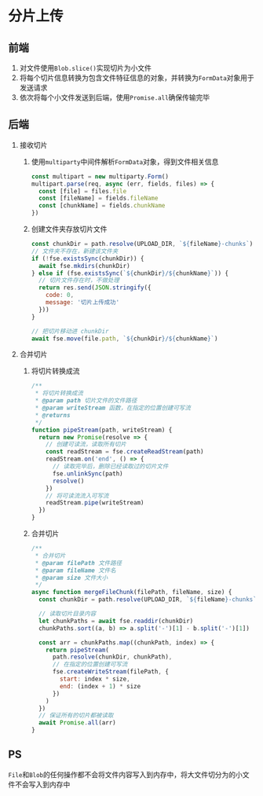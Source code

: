# 分片上传

## 前端

1. 对文件使用`Blob.slice()`实现切片为小文件
2. 将每个切片信息转换为包含文件特征信息的对象，并转换为`FormData`对象用于发送请求
3. 依次将每个小文件发送到后端，使用`Promise.all`确保传输完毕

## 后端

1. 接收切片

   1. 使用`multiparty`中间件解析`FormData`对象，得到文件相关信息

      ```js
      const multipart = new multiparty.Form()
      multipart.parse(req, async (err, fields, files) => {
        const [file] = files.file
        const [fileName] = fields.fileName
        const [chunkName] = fields.chunkName
      })
      ```

   2. 创建文件夹存放切片文件

      ```js
      const chunkDir = path.resolve(UPLOAD_DIR, `${fileName}-chunks`)
      // 文件夹不存在，新建该文件夹
      if (!fse.existsSync(chunkDir)) {
        await fse.mkdirs(chunkDir)
      } else if (fse.existsSync(`${chunkDir}/${chunkName}`)) {
        // 切片文件存在时，不做处理
        return res.send(JSON.stringify({
          code: 0,
          message: '切片上传成功'
        }))
      }
      
      // 把切片移动进 chunkDir
      await fse.move(file.path, `${chunkDir}/${chunkName}`)
      ```

2. 合并切片

   1. 将切片转换成流

      ```js
      /**
       * 将切片转换成流
       * @param path 切片文件的文件路径
       * @param writeStream 函数，在指定的位置创建可写流
       * @returns 
       */
      function pipeStream(path, writeStream) {
        return new Promise(resolve => {
          // 创建可读流，读取所有切片
          const readStream = fse.createReadStream(path)
          readStream.on('end', () => {
            // 读取完毕后，删除已经读取过的切片文件
            fse.unlinkSync(path)
            resolve()
          })
          // 将可读流流入可写流
          readStream.pipe(writeStream)
        })
      }
      ```

   2. 合并切片

      ```js
      /**
       * 合并切片
       * @param filePath 文件路径
       * @param fileName 文件名
       * @param size 文件大小
       */
      async function mergeFileChunk(filePath, fileName, size) {
        const chunkDir = path.resolve(UPLOAD_DIR, `${fileName}-chunks`)
      
        // 读取切片目录内容
        let chunkPaths = await fse.readdir(chunkDir)
        chunkPaths.sort((a, b) => a.split('-')[1] - b.split('-')[1])
      
        const arr = chunkPaths.map((chunkPath, index) => {
          return pipeStream(
            path.resolve(chunkDir, chunkPath),
            // 在指定的位置创建可写流
            fse.createWriteStream(filePath, {
              start: index * size,
              end: (index + 1) * size
            })
          )
        })
        // 保证所有的切片都被读取
        await Promise.all(arr)
      }
      ```

## PS

`File`和`Blob`的任何操作都不会将文件内容写入到内存中，将大文件切分为的小文件不会写入到内存中
